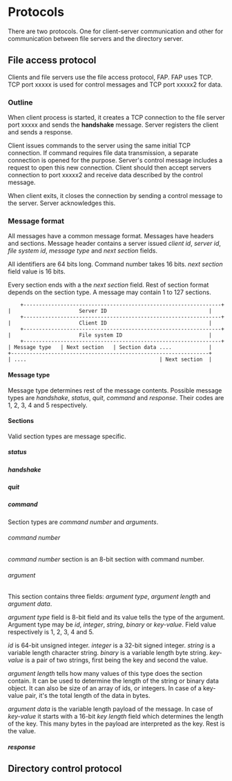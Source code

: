 Protocols
=========

There are two protocols. One for client-server communication and other for communication between file servers and the directory server.

File access protocol
--------------------

Clients and file servers use the file access protocol, FAP. FAP uses TCP. TCP port xxxxx is used for control messages and TCP port xxxxx2 for data.

### Outline

When client process is started, it creates a TCP connection to the file server port xxxxx and sends the **handshake** message. Server registers the client and sends a response.

Client issues commands to the server using the same initial TCP connection. If command requires file data transmission, a separate connection is opened for the purpose. Server's control message includes a request to open this new connection. Client should then accept servers connection to port xxxxx2 and receive data described by the control message.

When client exits, it closes the connection by sending a control message to the server. Server acknowledges this.

### Message format

All messages have a common message format. Messages have headers and sections. Message header contains a server issued *client id*, *server id*, *file system id*, *message type* and *next section* fields.

All identifiers are 64 bits long. Command number takes 16 bits. *next section* field value is 16 bits.

Every section ends with a the *next section* field. Rest of section format depends on the section type. A message may contain 1 to 127 sections.

		+----------------------------------------------------------------+
    |                      Server ID                                 |
		+----------------------------------------------------------------+
    |                      Client ID                                 |
		+----------------------------------------------------------------+
    |                      File system ID                            |
		+----------------------------------------------------------------+
    | Message type   | Next section   | Section data ....            |
    +----------------------------------------------------------------+
    | ....                                           | Next section  |

#### Message type

Message type determines rest of the message contents. Possible message types are *handshake*, *status*, *quit*, *command* and *response*. Their codes are 1, 2, 3, 4 and 5 respectively.

#### Sections

Valid section types are message specific.
##### status
##### handshake
##### quit
##### command

Section types are *command number* and *arguments*.

###### command number

*command number* section is an 8-bit section with command number.

###### argument

This section contains three fields: *argument type*, *argument length* and *argument data*.

*argument type* field is 8-bit field and its value tells the type of the argument. Argument type may be *id*, *integer*, *string*, *binary* or *key-value*. Field value respectively is 1, 2, 3, 4 and 5.

*id* is 64-bit unsigned integer. *integer* is a 32-bit signed integer. *string* is a variable length character string. *binary* is a variable length byte string. *key-value* is a pair of two strings, first being the key and second the value.

*argument length* tells how many values of this type does the section contain. It can be used to determine the length of the string or binary data object. It can also be size of an array of ids, or integers. In case of a key-value pair, it's the total length of the data in bytes.

*argument data* is the variable length payload of the message. In case of *key-value* it starts with a 16-bit *key length* field which determines the length of the key. This many bytes in the payload are interpreted as the key. Rest is the value.

##### response

Directory control protocol
--------------------------
